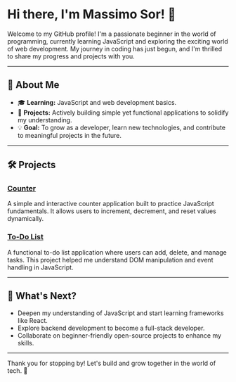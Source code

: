 # Hi there, I'm Massimo Sor! 👋

Welcome to my GitHub profile! I'm a passionate beginner in the world of programming, currently learning JavaScript and exploring the exciting world of web development. My journey in coding has just begun, and I'm thrilled to share my progress and projects with you.

---

## 🌟 About Me

- 🎓 **Learning:** JavaScript and web development basics.
- 🚀 **Projects:** Actively building simple yet functional applications to solidify my understanding.
- 💡 **Goal:** To grow as a developer, learn new technologies, and contribute to meaningful projects in the future.

---

## 🛠️ Projects

### [Counter](https://github.com/massimosor/counter)
A simple and interactive counter application built to practice JavaScript fundamentals. It allows users to increment, decrement, and reset values dynamically.

### [To-Do List](https://github.com/massimosor/to-do-list)
A functional to-do list application where users can add, delete, and manage tasks. This project helped me understand DOM manipulation and event handling in JavaScript.

---

## 🌱 What's Next?

- Deepen my understanding of JavaScript and start learning frameworks like React.
- Explore backend development to become a full-stack developer.
- Collaborate on beginner-friendly open-source projects to enhance my skills.

---

Thank you for stopping by! Let's build and grow together in the world of tech. 🚀

